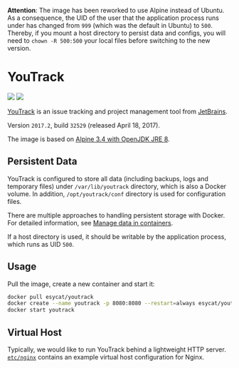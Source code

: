 **Attention**:
The image has been reworked to use Alpine instead of Ubuntu. As a consequence, the UID of the user that the application process runs under has changed from `999` (which was the default in Ubuntu) to `500`. Thereby, if you mount a host directory to persist data and configs, you will need to `chown -R 500:500` your local files before switching to the new version.

# YouTrack
[![](https://images.microbadger.com/badges/image/esycat/youtrack.svg)](https://microbadger.com/images/esycat/youtrack "Get your own image badge on microbadger.com")
[![](https://images.microbadger.com/badges/version/esycat/youtrack.svg)](https://microbadger.com/images/esycat/youtrack "Get your own version badge on microbadger.com")

[YouTrack](https://jetbrains.com/youtrack/) is an issue tracking and project management tool from [JetBrains](https://jetbrains.com/).

Version `2017.2`, build `32529` (released April 18, 2017).

The image is based on [Alpine 3.4 with OpenJDK JRE 8](https://hub.docker.com/r/esycat/java/).

## Persistent Data
YouTrack is configured to store all data (including backups, logs and temporary files) under `/var/lib/youtrack` directory, which is also a Docker volume. In addition, `/opt/youtrack/conf` directory is used for configuration files.

There are multiple approaches to handling persistent storage with Docker. For detailed information, see [Manage data in containers](https://docs.docker.com/engine/tutorials/dockervolumes/).

If a host directory is used, it should be writable by the application process, which runs as UID `500`.

## Usage

Pull the image, create a new container and start it:

```bash
docker pull esycat/youtrack
docker create --name youtrack -p 8080:8080 --restart=always esycat/youtrack
docker start youtrack
```

## Virtual Host
Typically, we would like to run YouTrack behind a lightweight HTTP server. [`etc/nginx`]() contains an example virtual host configuration for Nginx.
